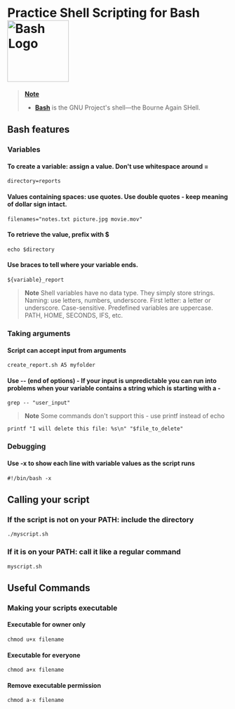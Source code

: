 <h1>
  Practice Shell Scripting for Bash <a href="https://www.gnu.org/software/bash/"> <img width="140" alt="Bash Logo" src="https://upload.wikimedia.org/wikipedia/commons/thumb/8/82/Gnu-bash-logo.svg/2560px-Gnu-bash-logo.svg.png" />
</h1>

> **Note**
>
> +  **<a href="https://www.gnu.org/software/bash/">Bash</a>** is the GNU Project's shell—the Bourne Again SHell. 
>
## Bash features
### Variables
#### To create a variable: assign a value. Don't use whitespace around =
```
directory=reports
```
#### Values containing spaces: use quotes. Use double quotes - keep meaning of dollar sign intact.
```
filenames="notes.txt picture.jpg movie.mov"
```
#### To retrieve the value, prefix with $
```
echo $directory
```
#### Use braces to tell where your variable ends.
```
${variable}_report
```
> **Note**
> Shell variables have no data type. They simply store strings.
> Naming: use letters, numbers, underscore. First letter: a letter or underscore. Case-sensitive.
> Predefined variables are uppercase. PATH, HOME, SECONDS, IFS, etc.
### Taking arguments
#### Script can accept input from arguments
```
create_report.sh A5 myfolder
```
#### Use -- (end of options) - If your input is unpredictable you can run into problems when your variable contains a string which is starting with a -
```
grep -- "user_input"
```
> **Note**
> Some commands don't support this -
> use printf instead of echo 
```
printf "I will delete this file: %s\n" "$file_to_delete"
```
### Debugging
#### Use -x to show each line with variable values as the script runs
```
#!/bin/bash -x
```
## Calling your script
### If the script is not on your PATH: include the directory
```
./myscript.sh
```
### If it is on your PATH: call it like a regular command
```
myscript.sh
```
## Useful Commands
### Making your scripts executable
#### Executable for owner only
```
chmod u+x filename
```
#### Executable for everyone
```
chmod a+x filename
```
#### Remove executable permission
```
chmod a-x filename
```
